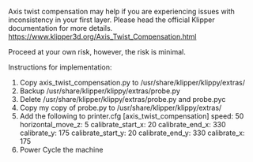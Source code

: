 Axis twist compensation may help if you are experiencing issues with inconsistency in your first layer. Please head the official Klipper documentation for more details. https://www.klipper3d.org/Axis_Twist_Compensation.html

Proceed at your own risk, however, the risk is minimal.

Instructions for implementation:
1. Copy axis_twist_compensation.py to /usr/share/klipper/klippy/extras/
2. Backup /usr/share/klipper/klippy/extras/probe.py
3. Delete /usr/share/klipper/klippy/extras/probe.py and probe.pyc
4. Copy my copy of probe.py to /usr/share/klipper/klippy/extras/
5. Add the following to printer.cfg
    [axis_twist_compensation]
    speed: 50
    horizontal_move_z: 5
    calibrate_start_x: 20
    calibrate_end_x: 330
    calibrate_y: 175
    calibrate_start_y: 20
    calibrate_end_y: 330
    calibrate_x: 175
6. Power Cycle the machine